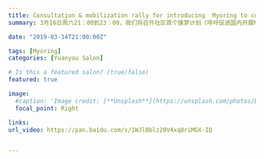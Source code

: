 ```yaml
---
title: Consultation & mobilization rally for introducing  Myoring to community【Edition 47】
summary: 3月16日周六21：00到23：00，我们将召开社区首个援梦计划《呼吁促进国内开展MyoRing（奥环）治疗圆锥角膜的临床试验》的社区动员及意见征集会，这也是该计划的正式发布会议。

date: "2019-03-14T21:00:00Z"

tags: [Myoring]
categories: [Yuanyou Salon]

# Is this a featured salon? (true/false)
featured: true

image:
  #caption: 'Image credit: [**Unsplash**](https://unsplash.com/photos/bzdhc5b3Bxs)'
  focal_point: Right

links:
url_video: https://pan.baidu.com/s/1WJlBblz20V4xq8riMGX-IQ


---
```



